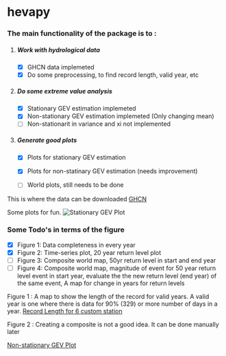 # hevapy

### The main functionality of the package is to :  

1. ##### Work with hydrological data
    - [X] GHCN data implemeted
    - [X] Do some preprocessing, to find record length, valid year, etc
2. ##### Do some extreme value analysis
    - [X] Stationary GEV estimation implemeted
    - [X] Non-stationary GEV estimation implemeted (Only changing mean)
    - [ ] Non-stationarit in variance and xi not implemented

3. ##### Generate good plots
    - [X] Plots for stationary GEV estimation 
    - [X] Plots for non-statinary GEV estimation (needs improvement)
    - [ ] World plots, still needs to be done


This is where the data can be downloaded
[GHCN](https://www1.ncdc.noaa.gov/pub/data/ghcn/daily/)

Some plots for fun.
![Stationary GEV Plot](readme_plot/s.png)

### Some Todo's in terms of the figure 

- [X]  Figure 1: Data completeness in every year
- [X]  Figure 2: Time-series plot, 20 year return level plot
- [ ]  Figure 3: Composite world map, 50yr return level in start and end year
- [ ]  Figure 4: Composite world map, magnitude of event for 50 year return level event in start year, evaluate the the new return level (end year) of the same event, A map for change in years for return levels

Figure 1 : 
A map to show the length of the record for valid years. A valid year is one where there is data for 90% (329) or more number of days  in a year. 
[Record Length for 6 custom station](readme_plots/record_length.png)

Figure 2 : 
Creating a composite is not a good idea. It can be done manually later

[Non-stationary GEV Plot](readme_plot/ns.png)